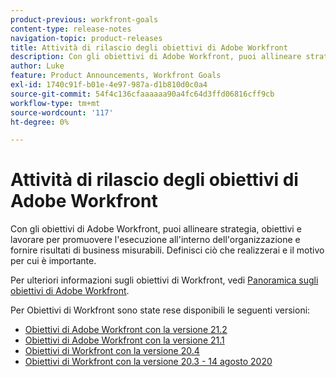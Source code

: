 ```yaml
---
product-previous: workfront-goals
content-type: release-notes
navigation-topic: product-releases
title: Attività di rilascio degli obiettivi di Adobe Workfront
description: Con gli obiettivi di Adobe Workfront, puoi allineare strategia, obiettivi e lavorare per promuovere l'esecuzione all'interno dell'organizzazione e fornire risultati di business misurabili. Definisci ciò che realizzerai e il motivo per cui è importante.
author: Luke
feature: Product Announcements, Workfront Goals
exl-id: 1740c91f-b01e-4e97-987a-d1b810d0c0a4
source-git-commit: 54f4c136cfaaaaaa90a4fc64d3ffd06816cff9cb
workflow-type: tm+mt
source-wordcount: '117'
ht-degree: 0%

---
```


# Attività di rilascio degli obiettivi di Adobe Workfront

Con gli obiettivi di Adobe Workfront, puoi allineare strategia, obiettivi e lavorare per promuovere l&#39;esecuzione all&#39;interno dell&#39;organizzazione e fornire risultati di business misurabili. Definisci ciò che realizzerai e il motivo per cui è importante.

Per ulteriori informazioni sugli obiettivi di Workfront, vedi [Panoramica sugli obiettivi di Adobe Workfront](../../../workfront-goals/goal-management/wf-goals-overview.md).

Per Obiettivi di Workfront sono state rese disponibili le seguenti versioni:

* [Obiettivi di Adobe Workfront con la versione 21.2](../../../product-announcements/product-releases/goals-release-activity/goals-21.2-release/goals-release-21-2.md)
* [Obiettivi di Adobe Workfront con la versione 21.1](../../../product-announcements/product-releases/goals-release-activity/goals-release-21-1.md)
* [Obiettivi di Workfront con la versione 20.4](../../../product-announcements/product-releases/goals-release-activity/goals-release-20-4.md)
* [Obiettivi di Workfront con la versione 20.3 - 14 agosto 2020](../../../product-announcements/product-releases/goals-release-activity/goals-release-20.3.md)

